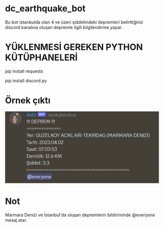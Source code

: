 # dc_earthquake_bot
Bu bot istanbulda olan 4 ve üzeri şiddetindeki depremleri belirttiğiniz discord kanalına oluşan depremle ilgili bilgilendirme yapar.

YÜKLENMESİ GEREKEN PYTHON KÜTÜPHANELERİ
=======================================
pip install requests

pip install discord.py

Örnek çıktı
===========
![alt text](https://github.com/brakdemir/dc_earthquake_bot/blob/main/d.png)

Not
===
Marmara Denizi ve İstanbul'da oluşan depremlerin bildiriminde @everyone mesaj atar.
